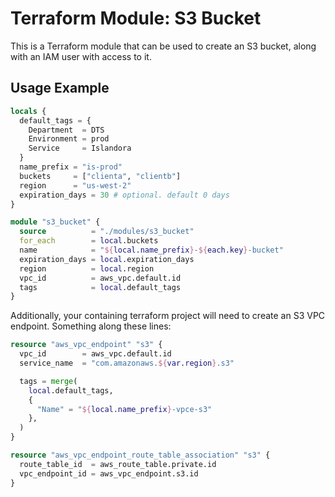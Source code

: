 # Terraform Module: S3 Bucket

This is a Terraform module that can be used to create an S3 bucket, along with
an IAM user with access to it.

## Usage Example

```terraform
locals {  
  default_tags = {
    Department  = DTS
    Environment = prod
    Service     = Islandora
  }
  name_prefix = "is-prod"
  buckets     = ["clienta", "clientb"]
  region      = "us-west-2"
  expiration_days = 30 # optional. default 0 days
}

module "s3_bucket" {
  source          = "./modules/s3_bucket"
  for_each        = local.buckets
  name            = "${local.name_prefix}-${each.key}-bucket"
  expiration_days = local.expiration_days
  region          = local.region
  vpc_id          = aws_vpc.default.id
  tags            = local.default_tags
}
```

Additionally, your containing terraform project will need to create an S3 VPC
endpoint. Something along these lines:

```terraform
resource "aws_vpc_endpoint" "s3" {
  vpc_id        = aws_vpc.default.id
  service_name  = "com.amazonaws.${var.region}.s3"

  tags = merge(
    local.default_tags,
    {
      "Name" = "${local.name_prefix}-vpce-s3"
    },
  )
}

resource "aws_vpc_endpoint_route_table_association" "s3" {
  route_table_id  = aws_route_table.private.id
  vpc_endpoint_id = aws_vpc_endpoint.s3.id
}
```
